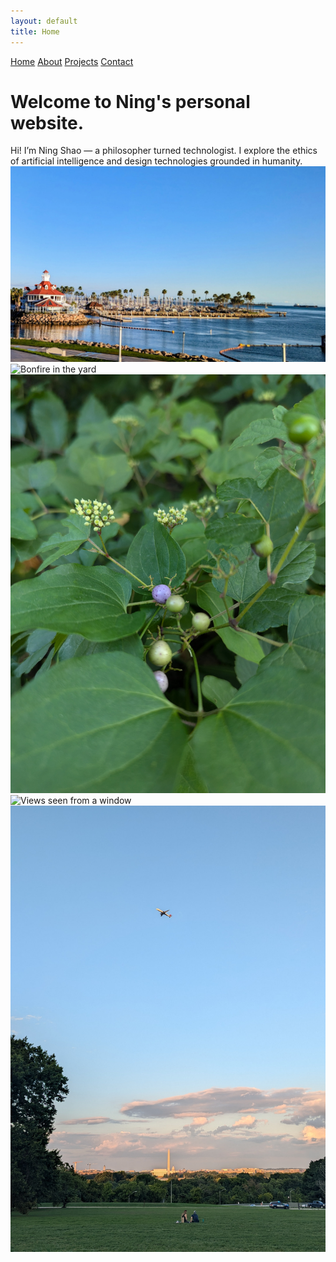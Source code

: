 ```yaml
---
layout: default
title: Home
---
```


<nav>
  <a href="/">Home</a>
  <a href="/about">About</a>
  <a href="/projects">Projects</a>
  <a href="/contact">Contact</a>
</nav>

# Welcome to Ning's personal website. 
<div class="soft-intro">
  Hi! I’m Ning Shao — a philosopher turned technologist. I explore the ethics of artificial intelligence and design technologies grounded in humanity.
</div>
<div class="photo-gallery">
  <img src="/assets/images/harbor_view.jpg" alt="California Harbor View">
  <img src="/assets/images/bonfire.jpg" alt="Bonfire in the yard">
  <img src="/assets/images/leaves.jpg" alt="Green leaves">
  <img src="/assets/images/through_the_window.jpg" alt="Views seen from a window">
  <img src="/assets/images/skyline.jpg" alt="Skyine">
</div>
